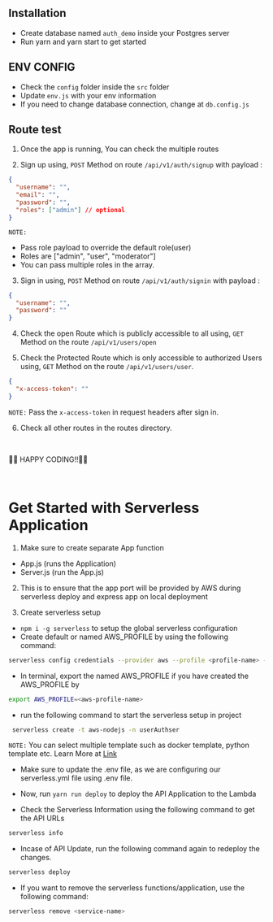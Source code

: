 ## Installation

- Create database named `auth_demo` inside your Postgres server
- Run yarn and yarn start to get started

## ENV CONFIG

- Check the `config` folder inside the `src` folder
- Update `env.js` with your env information
- If you need to change database connection, change at `db.config.js`

## Route test

1.  Once the app is running, You can check the multiple routes

2.  Sign up using, `POST` Method on route `/api/v1/auth/signup` with payload :

```json
{
  "username": "",
  "email": "",
  "password": "",
  "roles": ["admin"] // optional
}
```

`NOTE:`

- Pass role payload to override the default role(user)
- Roles are ["admin", "user", "moderator"]
- You can pass multiple roles in the array.

3. Sign in using, `POST` Method on route `/api/v1/auth/signin` with payload :

```json
{
  "username": "",
  "password": ""
}
```

4. Check the open Route which is publicly accessible to all using, `GET` Method on the route `/api/v1/users/open`

5. Check the Protected Route which is only accessible to authorized Users using, `GET` Method on the route `/api/v1/users/user`.

```json
{
  "x-access-token": ""
}
```

`NOTE:` Pass the `x-access-token` in request headers after sign in.

6. Check all other routes in the routes directory.

<br> 
<p>🚀🚀 HAPPY CODING!!🚀🚀</p>
<br>

# Get Started with Serverless Application

1. Make sure to create separate App function

- App.js (runs the Application)
- Server.js (run the App.js)

2. This is to ensure that the app port will be provided by AWS during serverless deploy and express app on local deployment

3. Create serverless setup

- `npm i -g serverless` to setup the global serverless configuration
- Create default or named AWS_PROFILE by using the following command:

```sh
serverless config credentials --provider aws --profile <profile-name> --key <aws-key-with-cloudformation-role> --secret <aws-secret>
```

- In terminal, export the named AWS_PROFILE if you have created the AWS_PROFILE by

```sh
export AWS_PROFILE=<aws-profile-name>
```

- run the following command to start the serverless setup in project

```sh
 serverless create -t aws-nodejs -n userAuthser
```

`NOTE:` You can select multiple template such as docker template, python template etc. Learn More at [Link](https://www.serverless.com/framework/docs)

- Make sure to update the .env file, as we are configuring our serverless.yml file using .env file.

- Now, run `yarn run deploy` to deploy the API Application to the Lambda

- Check the Serverless Information using the following command to get the API URLs

```sh
serverless info
```

- Incase of API Update, run the following command again to redeploy the changes.

```sh
serverless deploy
```

- If you want to remove the serverless functions/application, use the following command:

```sh
serverless remove <service-name>
```

